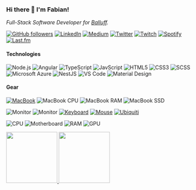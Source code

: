 ### Hi there 👋 I'm Fabian!

_Full-Stack Software Developer for [Balluff](https://balluff.com)._

[![GitHub followers](https://img.shields.io/github/followers/beyerleinf?style=flat-square)](https://github.com/beyerleinf) [![LinkedIn](https://img.shields.io/badge/-Fabian%20Beyerlein-0A66C2?style=flat-square&logo=linkedin&logoColor=white)](https://linkedin.com/in/beyerleinf) [![Medium](https://img.shields.io/badge/-@beyerleinf-000000?style=flat-square&logo=medium&logoColor=white)](https://medium.com/@beyerleinf) [![Twitter](https://img.shields.io/badge/-@byrln-1DA1F2?style=flat-square&logo=twitter&logoColor=white)](https://twitter.com/byrln) [![Twitch](https://img.shields.io/badge/-DazeCodes-9146FF?style=flat-square&logo=twitch&logoColor=white)](https://twitch.com/DazeCodes) [![Spotify](https://img.shields.io/badge/-Spotify-1ED760?style=flat-square&logo=spotify&logoColor=white)](https://open.spotify.com/user/vs1sgt54fsfuxjrhh0ekr7j12?si=3cfc7288c2a64b5d) [![Last.fm](https://img.shields.io/badge/-Last.fm-D51007?style=flat-square&logo=last.fm&logoColor=white)](https://www.last.fm/user/dazeeeh)

#### Technologies

![Node.js](https://img.shields.io/badge/-Node.js-339933?style=flat-square&logo=Node.js&logoColor=white) ![Angular](https://img.shields.io/badge/-Angular-DD0031?style=flat-square&logo=angular) ![TypeScript](https://img.shields.io/badge/-TypeScript-3178C6?style=flat-square&logo=typescript&logoColor=white) ![JavScript](https://img.shields.io/badge/-JavScript-F7DF1E?style=flat-square&logo=javascript&logoColor=black) ![HTML5](https://img.shields.io/badge/-HTML5-E34F26?style=flat-square&logo=html5&logoColor=white) ![CSS3](https://img.shields.io/badge/-CSS3-1572B6?style=flat-square&logo=css3) ![SCSS](https://img.shields.io/badge/-SCSS-CC6699?style=flat-square&logo=sass&logoColor=white) ![Microsoft Azure](https://img.shields.io/badge/Microsoft%20Azure-0078D4?style=flat-square&logo=microsoft-azure) ![NestJS](https://img.shields.io/badge/-NestJS-E0234E?style=flat-square&logo=nestjs) ![VS Code](https://img.shields.io/badge/-VS%20Code-007ACC?style=flat-square&logo=visual-studio-code&logoColor=white) ![Material Design](https://img.shields.io/badge/-Material%20Design-757575?style=flat-square&logo=material-design&logoColor=white)

#### Gear

[![MacBook](https://img.shields.io/badge/-MacBook%20Pro%2016%20inch-000000?style=flat-square&logo=apple&logoColor=white)](https://www.logitechg.com/en-us/products/gaming-keyboards/g915-tkl-wireless.html) ![MacBook CPU](https://img.shields.io/badge/-Intel%20Core%20i7-0071C5?style=flat-square&logo=intel&logoColor=white) ![MacBook RAM](https://img.shields.io/badge/-32GB%20DDR4-000000?style=flat-square&logo=apple&logoColor=white) ![MacBook SSD](https://img.shields.io/badge/-512GB%20SSD-000000?style=flat-square&logo=apple&logoColor=white)

![Monitor](https://img.shields.io/badge/-Nitro%20VG270UPbmiipx-83B81A?style=flat-square&logo=acer&logoColor=white) ![Monitor](https://img.shields.io/badge/-Nitro%20VG270UPbmiipx-83B81A?style=flat-square&logo=acer&logoColor=white) [![Keyboard](https://img.shields.io/badge/-G915%20TKL-00B8FC?style=flat-square&logo=logitech&logoColor=white)](https://www.logitechg.com/en-us/products/gaming-keyboards/g915-tkl-wireless.html) [![Mouse](https://img.shields.io/badge/-MX%20Master%203-00B8FC?style=flat-square&logo=logitech&logoColor=white)](https://www.logitech.com/en-us/products/mice/mx-master-3.html) [![Ubiquiti](https://img.shields.io/badge/-Network%20Gear-0559C9?style=flat-square&logo=ubiquiti&logoColor=white)](https://ui.com)

![CPU](https://img.shields.io/badge/-Ryzen%207%202700X-ED1C24?style=flat-square&logo=amd&logoColor=white) ![Motherboard](https://img.shields.io/badge/-ROG%20Crosshair%20VI%20Hero-000000?style=flat-square&logo=asus&logoColor=white) ![RAM](https://img.shields.io/badge/-32GB%20Corsair%20Vengeance-000000?style=flat-square&logo=corsair&logoColor=white) ![GPU](https://img.shields.io/badge/-GTX%201080-76B900?style=flat-square&logo=nvidia&logoColor=white)

<a href="https://www.github.com/beyerleinf">
  <img height="137px" src="https://github-readme-stats.vercel.app/api?username=beyerleinf&hide_title=true&hide_border=true&show_icons=true&include_all_commits=true&count_private=true&line_height=21&theme=radical" />
  <img height="137px" src="https://github-readme-stats.vercel.app/api/top-langs/?username=beyerleinf&hide=html&hide_title=true&hide_border=true&layout=compact&langs_count=6&theme=radical" />
</a>

<!--
**beyerleinf/beyerleinf** is a ✨ _special_ ✨ repository because its `README.md` (this file) appears on your GitHub profile.

Here are some ideas to get you started:

- 🔭 I’m currently working on ...
- 🌱 I’m currently learning ...
- 👯 I’m looking to collaborate on ...
- 🤔 I’m looking for help with ...
- 💬 Ask me about ...
- 📫 How to reach me: ...
- 😄 Pronouns: ...
- ⚡ Fun fact: ...
-->
